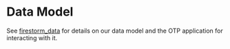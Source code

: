 # Data Model

See [firestorm_data](../apps/firestorm_data) for details on our data model and
the OTP application for interacting with it.
